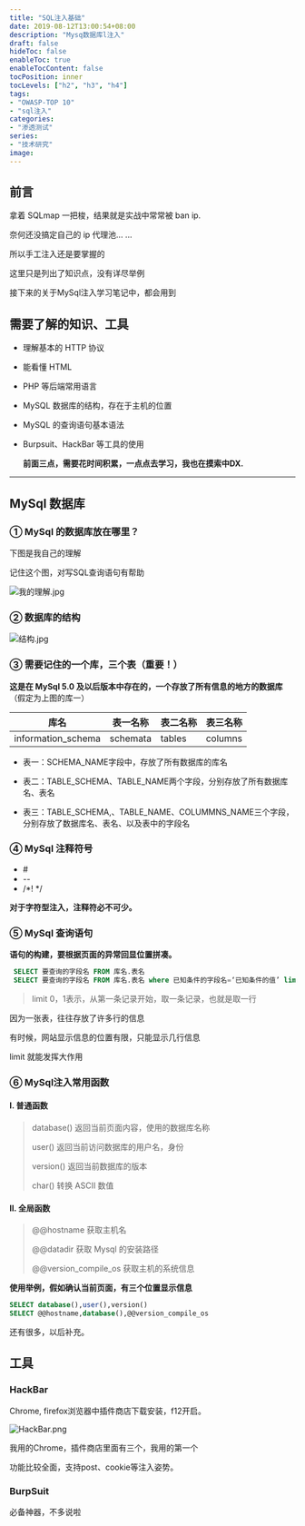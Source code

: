 ```yaml
---
title: "SQL注入基础"
date: 2019-08-12T13:00:54+08:00
description: "Mysq数据库l注入"
draft: false
hideToc: false
enableToc: true
enableTocContent: false
tocPosition: inner
tocLevels: ["h2", "h3", "h4"]
tags:
- "OWASP-TOP 10"
- "sql注入"
categories:
- "渗透测试"
series:
- "技术研究"
image: 
---
```


## 前言

拿着 SQLmap 一把梭，结果就是实战中常常被 ban ip.

奈何还没搞定自己的 ip 代理池... ...

所以手工注入还是要掌握的

这里只是列出了知识点，没有详尽举例

接下来的关于MySql注入学习笔记中，都会用到

## 需要了解的知识、工具

- 理解基本的 HTTP 协议

- 能看懂 HTML 

- PHP 等后端常用语言

- MySQL 数据库的结构，存在于主机的位置

- MySQL 的查询语句基本语法

- Burpsuit、HackBar 等工具的使用

  **前面三点，需要花时间积累，一点点去学习，我也在摸索中DX.**

---

## MySql 数据库

### ① MySql 的数据库放在哪里？

下图是我自己的理解

记住这个图，对写SQL查询语句有帮助

![我的理解.jpg](https://i.loli.net/2019/08/12/CgAtlT5IDmsHpQx.jpg)

### ② 数据库的结构

![结构.jpg](https://i.loli.net/2019/08/12/vZTOefXVzYqpuQr.jpg)

### ③ 需要记住的一个库，三个表（重要！）

**这是在 MySql 5.0 及以后版本中存在的，一个存放了所有信息的地方的数据库**（假定为上图的库一）

| 库名               | 表一名称 | 表二名称 | 表三名称 |
| ------------------ | -------- | -------- | -------- |
| information_schema | schemata | tables   | columns  |

- 表一：SCHEMA_NAME字段中，存放了所有数据库的库名

- 表二：TABLE_SCHEMA、TABLE_NAME两个字段，分别存放了所有数据库名、表名

- 表三：TABLE_SCHEMA,、TABLE_NAME、COLUMMNS_NAME三个字段，分别存放了数据库名、表名、以及表中的字段名

  

###  ④ MySql 注释符号

- \#
- \--
- /\*! \*/

**对于字符型注入，注释符必不可少。**

### ⑤ MySql 查询语句

**语句的构建，要根据页面的异常回显位置拼凑。**

```sql
 SELECT 要查询的字段名 FROM 库名.表名
 SELECT 要查询的字段名 FROM 库名.表名 where 已知条件的字段名=‘已知条件的值’ limit 0,1
```

> limit 0，1表示，从第一条记录开始，取一条记录，也就是取一行

因为一张表，往往存放了许多行的信息

有时候，网站显示信息的位置有限，只能显示几行信息

limit 就能发挥大作用

### ⑥ MySql注入常用函数

#### Ⅰ. 普通函数

> database() 返回当前页面内容，使用的数据库名称
>
> user()  返回当前访问数据库的用户名，身份
>
> version() 返回当前数据库的版本
>
> char() 转换 ASCII 数值

#### Ⅱ. 全局函数

> @@hostname 获取主机名
>
> @@datadir 获取 Mysql 的安装路径
>
> @@version_compile_os 获取主机的系统信息

**使用举例，假如确认当前页面，有三个位置显示信息**

```sql
SELECT database(),user(),version() 
SELECT @@hostname,database(),@@version_compile_os
```

还有很多，以后补充。

## 工具

### HackBar

Chrome, firefox浏览器中插件商店下载安装，f12开启。

![HackBar.png](https://i.loli.net/2019/08/12/iAKWpxLhcvDFVqX.png)

我用的Chrome，插件商店里面有三个，我用的第一个

功能比较全面，支持post、cookie等注入姿势。

### BurpSuit

必备神器，不多说啦